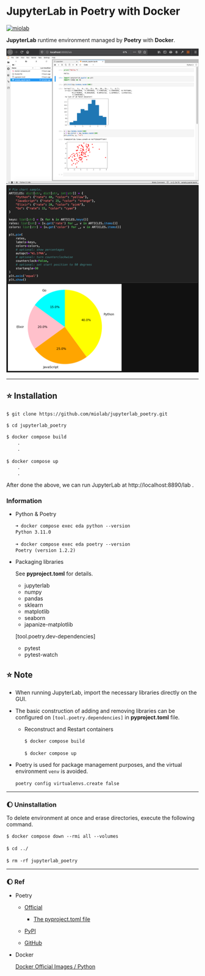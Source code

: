 # JupyterLab in Poetry with Docker

[![miolab](https://circleci.com/gh/miolab/jupyterlab_poetry.svg?style=svg)](https://github.com/miolab/jupyterlab_poetry)

**JupyterLab** runtime environment managed by **Poetry** with **Docker**.

<img width="800" alt="jupyterlab_poetry_sample_image" src="img/sample_img_0.png">

<img width="800" alt="jupyterlab_poetry_sample_image" src="img/sample_img_1.png">

---

## :star: Installation

```
$ git clone https://github.com/miolab/jupyterlab_poetry.git
```

```
$ cd jupyterlab_poetry
```

```
$ docker compose build
    .
    .

$ docker compose up
    .
    .
```

After done the above, we can run JupyterLab at http://localhost:8890/lab .

### Information

- Python & Poetry

  ```
  ➜ docker compose exec eda python --version
  Python 3.11.0

  ➜ docker compose exec eda poetry --version
  Poetry (version 1.2.2)
  ```

- Packaging libraries

  See **pyproject.toml** for details.

  - jupyterlab
  - numpy
  - pandas
  - sklearn
  - matplotlib
  - seaborn
  - japanize-matplotlib

  [tool.poetry.dev-dependencies]

  - pytest
  - pytest-watch

## :star: Note

- When running JupyterLab, import the necessary libraries directly on the GUI.

- The basic construction of adding and removing libraries can be configured on `[tool.poetry.dependencies]` in **pyproject.toml** file.

  - Reconstruct and Restart containers

    ```
    $ docker compose build

    $ docker compose up
    ```

- Poetry is used for package management purposes, and the virtual environment `venv` is avoided.

  `poetry config virtualenvs.create false`

---

### :moon: Uninstallation

To delete environment at once and erase directories, execute the following command.

```
$ docker compose down --rmi all --volumes

$ cd ../

$ rm -rf jupyterlab_poetry
```

---

### :moon: Ref

- Poetry

  - [Official](https://python-poetry.org/)

    - [The pyproject.toml file](https://python-poetry.org/docs/pyproject/)

  - [PyPI](https://pypi.org/project/poetry/)

  - [GitHub](https://github.com/python-poetry/poetry)

- Docker

  [Docker Official Images / Python](https://hub.docker.com/_/python)
